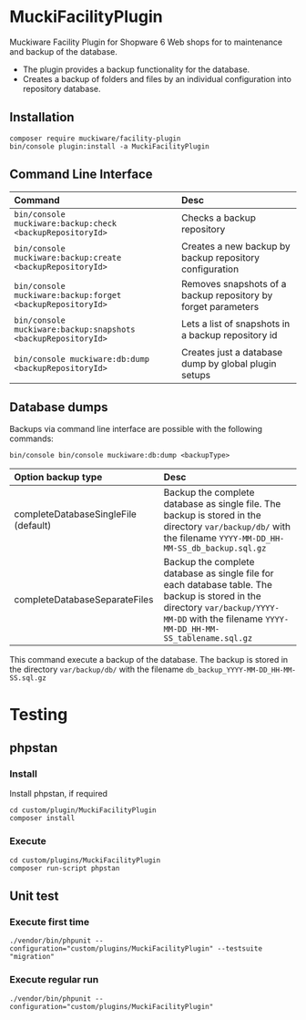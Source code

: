 # MuckiFacilityPlugin
Muckiware Facility Plugin for Shopware 6 Web shops for to maintenance and backup of the database.
- The plugin provides a backup functionality for the database.
- Creates a backup of folders and files by an individual configuration into repository database.


## Installation
```shell
composer require muckiware/facility-plugin
bin/console plugin:install -a MuckiFacilityPlugin
```
## Command Line Interface
| Command                                                           | Desc                                                          |
|:------------------------------------------------------------------|:--------------------------------------------------------------|
| ```bin/console muckiware:backup:check <backupRepositoryId>```     | Checks a backup repository                                    |
| ```bin/console muckiware:backup:create <backupRepositoryId>```    | Creates a new backup by backup repository configuration       |
| ```bin/console muckiware:backup:forget <backupRepositoryId>```    | Removes snapshots of a backup repository by forget parameters |
| ```bin/console muckiware:backup:snapshots <backupRepositoryId>``` | Lets a list of snapshots in a backup repository id            |
| ```bin/console muckiware:db:dump <backupRepositoryId>```          | Creates just a database dump by global plugin setups          |
## Database dumps
Backups via command line interface are possible with the following commands:
```shell
bin/console bin/console muckiware:db:dump <backupType>
```
| Option backup type                   | Desc                                                                                                                                                                                        |
|:-------------------------------------|:--------------------------------------------------------------------------------------------------------------------------------------------------------------------------------------------|
| completeDatabaseSingleFile (default) | Backup the complete database as single file. The backup is stored in the directory `var/backup/db/` with the filename `YYYY-MM-DD_HH-MM-SS_db_backup.sql.gz`                                |
| completeDatabaseSeparateFiles        | Backup the complete database as single file for each database table. The backup is stored in the directory `var/backup/YYYY-MM-DD` with the filename `YYYY-MM-DD_HH-MM-SS_tablename.sql.gz` |

This command execute a backup of the database. The backup is stored in the directory `var/backup/db/` with the filename `db_backup_YYYY-MM-DD_HH-MM-SS.sql.gz`
# Testing
## phpstan
### Install
Install phpstan, if required
```shell
cd custom/plugin/MuckiFacilityPlugin
composer install
```
### Execute
```shell
cd custom/plugins/MuckiFacilityPlugin 
composer run-script phpstan
```
## Unit test
### Execute first time
```shell
./vendor/bin/phpunit --configuration="custom/plugins/MuckiFacilityPlugin" --testsuite "migration"
```

### Execute regular run
```shell
./vendor/bin/phpunit --configuration="custom/plugins/MuckiFacilityPlugin"
```